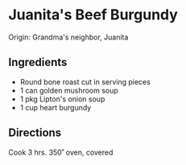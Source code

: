 # Juanita's Beef Burgundy

Origin: Grandma's neighbor, Juanita

## Ingredients

- Round bone roast cut in serving pieces
- 1 can golden mushroom soup
- 1 pkg Lipton's onion soup
- 1 cup heart burgundy

## Directions

Cook 3 hrs. 350˚ oven, covered